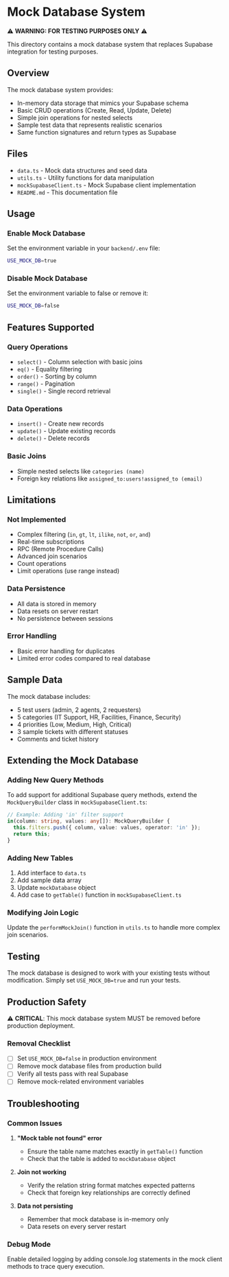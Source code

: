 # Mock Database System

⚠️ **WARNING: FOR TESTING PURPOSES ONLY** ⚠️

This directory contains a mock database system that replaces Supabase integration for testing purposes.

## Overview

The mock database system provides:
- In-memory data storage that mimics your Supabase schema
- Basic CRUD operations (Create, Read, Update, Delete)
- Simple join operations for nested selects
- Sample test data that represents realistic scenarios
- Same function signatures and return types as Supabase

## Files

- `data.ts` - Mock data structures and seed data
- `utils.ts` - Utility functions for data manipulation
- `mockSupabaseClient.ts` - Mock Supabase client implementation
- `README.md` - This documentation file

## Usage

### Enable Mock Database

Set the environment variable in your `backend/.env` file:
```bash
USE_MOCK_DB=true
```

### Disable Mock Database

Set the environment variable to false or remove it:
```bash
USE_MOCK_DB=false
```

## Features Supported

### Query Operations
- `select()` - Column selection with basic joins
- `eq()` - Equality filtering
- `order()` - Sorting by column
- `range()` - Pagination
- `single()` - Single record retrieval

### Data Operations
- `insert()` - Create new records
- `update()` - Update existing records
- `delete()` - Delete records

### Basic Joins
- Simple nested selects like `categories (name)`
- Foreign key relations like `assigned_to:users!assigned_to (email)`

## Limitations

### Not Implemented
- Complex filtering (`in`, `gt`, `lt`, `ilike`, `not`, `or`, `and`)
- Real-time subscriptions
- RPC (Remote Procedure Calls)
- Advanced join scenarios
- Count operations
- Limit operations (use range instead)

### Data Persistence
- All data is stored in memory
- Data resets on server restart
- No persistence between sessions

### Error Handling
- Basic error handling for duplicates
- Limited error codes compared to real database

## Sample Data

The mock database includes:
- 5 test users (admin, 2 agents, 2 requesters)
- 5 categories (IT Support, HR, Facilities, Finance, Security)
- 4 priorities (Low, Medium, High, Critical)
- 3 sample tickets with different statuses
- Comments and ticket history

## Extending the Mock Database

### Adding New Query Methods

To add support for additional Supabase query methods, extend the `MockQueryBuilder` class in `mockSupabaseClient.ts`:

```typescript
// Example: Adding 'in' filter support
in(column: string, values: any[]): MockQueryBuilder {
  this.filters.push({ column, value: values, operator: 'in' });
  return this;
}
```

### Adding New Tables

1. Add interface to `data.ts`
2. Add sample data array
3. Update `mockDatabase` object
4. Add case to `getTable()` function in `mockSupabaseClient.ts`

### Modifying Join Logic

Update the `performMockJoin()` function in `utils.ts` to handle more complex join scenarios.

## Testing

The mock database is designed to work with your existing tests without modification. Simply set `USE_MOCK_DB=true` and run your tests.

## Production Safety

⚠️ **CRITICAL**: This mock database system MUST be removed before production deployment.

### Removal Checklist
- [ ] Set `USE_MOCK_DB=false` in production environment
- [ ] Remove mock database files from production build
- [ ] Verify all tests pass with real Supabase
- [ ] Remove mock-related environment variables

## Troubleshooting

### Common Issues

1. **"Mock table not found" error**
   - Ensure the table name matches exactly in `getTable()` function
   - Check that the table is added to `mockDatabase` object

2. **Join not working**
   - Verify the relation string format matches expected patterns
   - Check that foreign key relationships are correctly defined

3. **Data not persisting**
   - Remember that mock database is in-memory only
   - Data resets on every server restart

### Debug Mode

Enable detailed logging by adding console.log statements in the mock client methods to trace query execution.